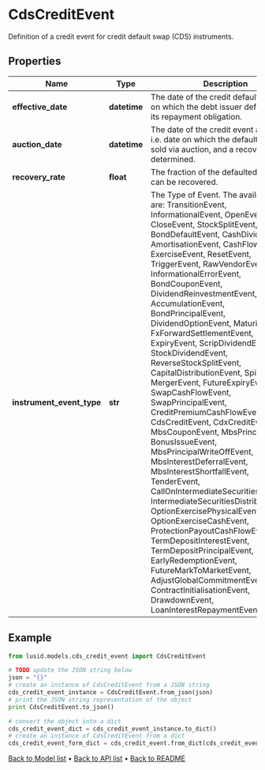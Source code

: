 # CdsCreditEvent

Definition of a credit event for credit default swap (CDS) instruments.

## Properties
Name | Type | Description | Notes
------------ | ------------- | ------------- | -------------
**effective_date** | **datetime** | The date of the credit default - i.e. date on which the debt issuer defaulted on its repayment obligation. | 
**auction_date** | **datetime** | The date of the credit event auction - i.e. date on which the defaulted debt is sold via auction, and a recovery rate determined. | [optional] 
**recovery_rate** | **float** | The fraction of the defaulted debt that can be recovered. | [optional] 
**instrument_event_type** | **str** | The Type of Event. The available values are: TransitionEvent, InformationalEvent, OpenEvent, CloseEvent, StockSplitEvent, BondDefaultEvent, CashDividendEvent, AmortisationEvent, CashFlowEvent, ExerciseEvent, ResetEvent, TriggerEvent, RawVendorEvent, InformationalErrorEvent, BondCouponEvent, DividendReinvestmentEvent, AccumulationEvent, BondPrincipalEvent, DividendOptionEvent, MaturityEvent, FxForwardSettlementEvent, ExpiryEvent, ScripDividendEvent, StockDividendEvent, ReverseStockSplitEvent, CapitalDistributionEvent, SpinOffEvent, MergerEvent, FutureExpiryEvent, SwapCashFlowEvent, SwapPrincipalEvent, CreditPremiumCashFlowEvent, CdsCreditEvent, CdxCreditEvent, MbsCouponEvent, MbsPrincipalEvent, BonusIssueEvent, MbsPrincipalWriteOffEvent, MbsInterestDeferralEvent, MbsInterestShortfallEvent, TenderEvent, CallOnIntermediateSecuritiesEvent, IntermediateSecuritiesDistributionEvent, OptionExercisePhysicalEvent, OptionExerciseCashEvent, ProtectionPayoutCashFlowEvent, TermDepositInterestEvent, TermDepositPrincipalEvent, EarlyRedemptionEvent, FutureMarkToMarketEvent, AdjustGlobalCommitmentEvent, ContractInitialisationEvent, DrawdownEvent, LoanInterestRepaymentEvent | 

## Example

```python
from lusid.models.cds_credit_event import CdsCreditEvent

# TODO update the JSON string below
json = "{}"
# create an instance of CdsCreditEvent from a JSON string
cds_credit_event_instance = CdsCreditEvent.from_json(json)
# print the JSON string representation of the object
print CdsCreditEvent.to_json()

# convert the object into a dict
cds_credit_event_dict = cds_credit_event_instance.to_dict()
# create an instance of CdsCreditEvent from a dict
cds_credit_event_form_dict = cds_credit_event.from_dict(cds_credit_event_dict)
```
[Back to Model list](../README.md#documentation-for-models) &#8226; [Back to API list](../README.md#documentation-for-api-endpoints) &#8226; [Back to README](../README.md)


